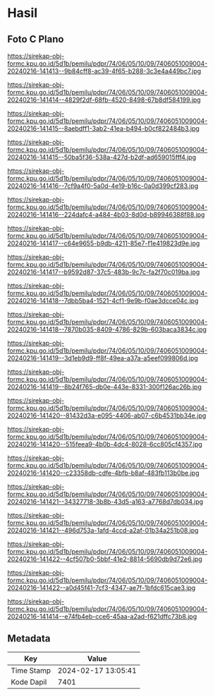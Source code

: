 # Hasil

## Foto C Plano

https://sirekap-obj-formc.kpu.go.id/5d1b/pemilu/pdpr/74/06/05/10/09/7406051009004-20240216-141413--9b84cff8-ac39-4f65-b288-3c3e4a449bc7.jpg

https://sirekap-obj-formc.kpu.go.id/5d1b/pemilu/pdpr/74/06/05/10/09/7406051009004-20240216-141414--4829f2df-68fb-4520-8498-67b8df584199.jpg

https://sirekap-obj-formc.kpu.go.id/5d1b/pemilu/pdpr/74/06/05/10/09/7406051009004-20240216-141415--8aebdff1-3ab2-41ea-b494-b0cf822484b3.jpg

https://sirekap-obj-formc.kpu.go.id/5d1b/pemilu/pdpr/74/06/05/10/09/7406051009004-20240216-141415--50ba5f36-538a-427d-b2df-ad659015fff4.jpg

https://sirekap-obj-formc.kpu.go.id/5d1b/pemilu/pdpr/74/06/05/10/09/7406051009004-20240216-141416--7cf9a4f0-5a0d-4e19-b16c-0a0d399cf283.jpg

https://sirekap-obj-formc.kpu.go.id/5d1b/pemilu/pdpr/74/06/05/10/09/7406051009004-20240216-141416--224dafc4-a484-4b03-8d0d-b89946388f88.jpg

https://sirekap-obj-formc.kpu.go.id/5d1b/pemilu/pdpr/74/06/05/10/09/7406051009004-20240216-141417--c64e9655-b9db-4211-85e7-f1e419823d9e.jpg

https://sirekap-obj-formc.kpu.go.id/5d1b/pemilu/pdpr/74/06/05/10/09/7406051009004-20240216-141417--b9592d87-37c5-483b-9c7c-fa2f70c019ba.jpg

https://sirekap-obj-formc.kpu.go.id/5d1b/pemilu/pdpr/74/06/05/10/09/7406051009004-20240216-141418--7dbb5ba4-1521-4cf1-9e9b-f0ae3dcce04c.jpg

https://sirekap-obj-formc.kpu.go.id/5d1b/pemilu/pdpr/74/06/05/10/09/7406051009004-20240216-141418--7870b035-8409-4786-829b-603baca3834c.jpg

https://sirekap-obj-formc.kpu.go.id/5d1b/pemilu/pdpr/74/06/05/10/09/7406051009004-20240216-141419--3d1eb9d9-ff8f-49ea-a37a-a5eef099806d.jpg

https://sirekap-obj-formc.kpu.go.id/5d1b/pemilu/pdpr/74/06/05/10/09/7406051009004-20240216-141419--8b24f765-db0e-443e-8331-300f126ac26b.jpg

https://sirekap-obj-formc.kpu.go.id/5d1b/pemilu/pdpr/74/06/05/10/09/7406051009004-20240216-141420--81432d3a-e095-4406-ab07-c6b4531bb34e.jpg

https://sirekap-obj-formc.kpu.go.id/5d1b/pemilu/pdpr/74/06/05/10/09/7406051009004-20240216-141420--515feea9-4b0b-4dc4-8028-6cc805cf4357.jpg

https://sirekap-obj-formc.kpu.go.id/5d1b/pemilu/pdpr/74/06/05/10/09/7406051009004-20240216-141420--c23358db-cdfe-4bfb-b8af-483fb113b0be.jpg

https://sirekap-obj-formc.kpu.go.id/5d1b/pemilu/pdpr/74/06/05/10/09/7406051009004-20240216-141421--34327718-3b8b-43d5-a163-a7768d7db034.jpg

https://sirekap-obj-formc.kpu.go.id/5d1b/pemilu/pdpr/74/06/05/10/09/7406051009004-20240216-141421--496d753a-1afd-4ccd-a2af-01b34a251b08.jpg

https://sirekap-obj-formc.kpu.go.id/5d1b/pemilu/pdpr/74/06/05/10/09/7406051009004-20240216-141422--4cf507b0-5bbf-41e2-8814-5690db9d72e6.jpg

https://sirekap-obj-formc.kpu.go.id/5d1b/pemilu/pdpr/74/06/05/10/09/7406051009004-20240216-141422--a0d45f41-7cf3-4347-ae7f-1bfdc615cae3.jpg

https://sirekap-obj-formc.kpu.go.id/5d1b/pemilu/pdpr/74/06/05/10/09/7406051009004-20240216-141414--e74fb4eb-cce6-45aa-a2ad-f621dffc73b8.jpg


## Metadata

| Key        | Value               |
| ---------- | ------------------- |
| Time Stamp | 2024-02-17 13:05:41 |
| Kode Dapil | 7401                |



